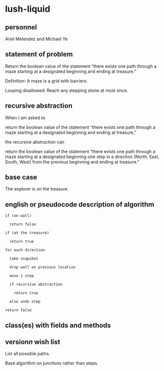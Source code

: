 # lush-liquid
## personnel
Ariel Melendez and Michael Ye
## statement of problem
Return the boolean value of the statement “there exists one path through a maze starting at a designated beginning and ending at treasure.”

Definition: A maze is a grid with barriers.

Looping disallowed: Reach any stepping stone at most once.
## recursive abstraction
When I am asked to 

return the boolean value of the statement “there exists one path through a maze starting at a designated beginning and ending at treasure,”
  
the recursive abstraction can

return the boolean value of the statement “there exists one path through a maze starting at a designated beginning one step in a direction (North, East, South, West) from the previous beginning and ending at treasure.”
## base case
The explorer is on the treasure.
## english or pseudocode description of algorithm
    if (on wall)
    
      return false
    
    if (at the treasure)

      return true
  
    for each direction

      take snapshot

      drop wall on previous location

      move 1 step
  
      if recursive abstraction
  
        return true
    
      else undo step
  
    return false
## class(es) with fields and methods
## version*n* wish list
List all possible paths.

Base algorithm on junctions rather than steps.
